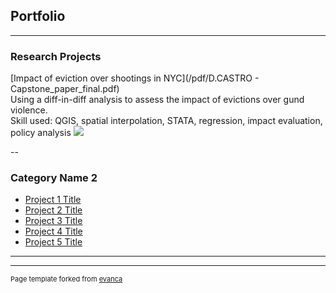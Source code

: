## Portfolio

---

### Research Projects 

[Impact of eviction over shootings in NYC](/pdf/D.CASTRO - Capstone_paper_final.pdf)<br/>
Using a diff-in-diff analysis to assess the impact of evictions over gund violence. <br/>
Skill used: QGIS, spatial interpolation, STATA, regression, impact evaluation, policy analysis 
<img src="images/evictioms.jpg?raw=true"/>

--
### Category Name 2

- [Project 1 Title](http://example.com/)
- [Project 2 Title](http://example.com/)
- [Project 3 Title](http://example.com/)
- [Project 4 Title](http://example.com/)
- [Project 5 Title](http://example.com/)

---




---
<p style="font-size:11px">Page template forked from <a href="https://github.com/evanca/quick-portfolio">evanca</a></p>
<!-- Remove above link if you don't want to attibute -->
